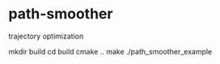 # path-smoother
trajectory optimization

mkdir build
cd build
cmake ..
make
./path_smoother_example 

